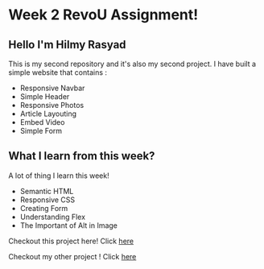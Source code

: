 # Week 2 RevoU Assignment! 

## Hello I'm Hilmy Rasyad
This is my second repository and it's also my second project. I have built a simple website that contains :
* Responsive Navbar 
* Simple Header 
* Responsive Photos
* Article Layouting
* Embed Video
* Simple Form 

## What I learn from this week?
A lot of thing I learn this week!
* Semantic HTML
* Responsive CSS
* Creating Form
* Understanding Flex
* The Important of Alt in Image

Checkout this project here!
Click [here](https://hlmyrsyd1.netlify.app/)

Checkout my other project !
Click [here](https://hlmyrsyd.netlify.app/)

<!-- [![Review Assignment Due Date](https://classroom.github.com/assets/deadline-readme-button-24ddc0f5d75046c5622901739e7c5dd533143b0c8e959d652212380cedb1ea36.svg)](https://classroom.github.com/a/6H2sAzcR) -->
